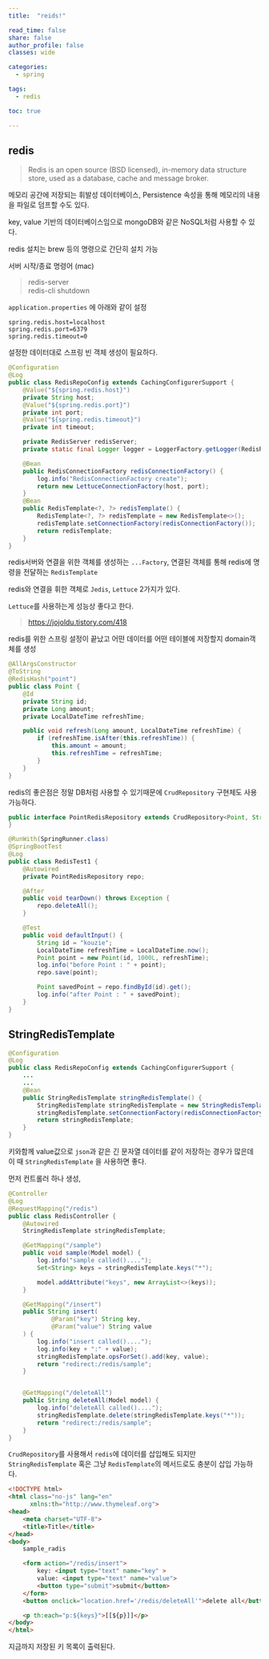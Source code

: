 ```yaml
---
title:  "reids!"

read_time: false
share: false
author_profile: false
classes: wide

categories:
  - spring

tags:
  - redis

toc: true

---
```


## redis

> Redis is an open source (BSD licensed), in-memory data structure store, used as a database, cache and message broker.

메모리 공간에 저장되는 휘발성 데이터베이스, Persistence 속성을 통해 메모리의 내용을 파일로 덤프할 수도 있다.  

key, value 기반의 데이터베이스임으로 mongoDB와 같은 NoSQL처럼 사용할 수 있다.

redis 설치는 brew 등의 명령으로 간단히 설치 가능

서버 시작/종료 명령어 (mac)  
> redis-server  
> redis-cli shutdown  

`application.properties` 에 아래와 같이 설정
```properties
spring.redis.host=localhost
spring.redis.port=6379
spring.redis.timeout=0
```

설정한 데이터대로 스프링 빈 객체 생성이 필요하다.  

```java
@Configuration
@Log
public class RedisRepoConfig extends CachingConfigurerSupport {
    @Value("${spring.redis.host}")
    private String host;
    @Value("${spring.redis.port}")
    private int port;
    @Value("${spring.redis.timeout}")
    private int timeout;

    private RedisServer redisServer;
    private static final Logger logger = LoggerFactory.getLogger(RedisRepoConfig.class);

    @Bean
    public RedisConnectionFactory redisConnectionFactory() {
        log.info("RedisConnectionFactory create");
        return new LettuceConnectionFactory(host, port);
    }
    @Bean
    public RedisTemplate<?, ?> redisTemplate() {
        RedisTemplate<?, ?> redisTemplate = new RedisTemplate<>();
        redisTemplate.setConnectionFactory(redisConnectionFactory());
        return redisTemplate;
    }
}
```

redis서버와 연결을 위한 객체를 생성하는 `...Factory`, 연결된 객체를 통해 redis에 명령을 전달하는 `RedisTemplate`  

redis와 연결을 휘한 객체로 `Jedis`, `Lettuce` 2가지가 있다.  

`Lettuce`를 사용하는게 성능상 좋다고 한다.  
> https://jojoldu.tistory.com/418

redis를 위한 스프링 설정이 끝났고 어떤 데이터를 어떤 테이블에 저장할지 domain객체를 생성


```java
@AllArgsConstructor
@ToString
@RedisHash("point")
public class Point {
    @Id
    private String id;
    private Long amount;
    private LocalDateTime refreshTime;

    public void refresh(Long amount, LocalDateTime refreshTime) {
        if (refreshTime.isAfter(this.refreshTime)) {
            this.amount = amount;
            this.refreshTime = refreshTime;
        }
    }
}
```

redis의 좋은점은 정말 DB처럼 사용할 수 있기때문에 `CrudRepository` 구현체도 사용 가능하다.


```java
public interface PointRedisRepository extends CrudRepository<Point, String> {
}

```

```java
@RunWith(SpringRunner.class)
@SpringBootTest
@Log
public class RedisTest1 {
    @Autowired
    private PointRedisRepository repo;

    @After
    public void tearDown() throws Exception {
        repo.deleteAll();
    }

    @Test
    public void defaultInput() {
        String id = "kouzie";
        LocalDateTime refreshTime = LocalDateTime.now();
        Point point = new Point(id, 1000L, refreshTime);
        log.info("before Point : " + point);
        repo.save(point);

        Point savedPoint = repo.findById(id).get();
        log.info("after Point : " + savedPoint);
    }
}
```

## StringRedisTemplate

```java
@Configuration
@Log
public class RedisRepoConfig extends CachingConfigurerSupport {
    ...
    ...
    @Bean
    public StringRedisTemplate stringRedisTemplate() {
        StringRedisTemplate stringRedisTemplate = new StringRedisTemplate();
        stringRedisTemplate.setConnectionFactory(redisConnectionFactory());
        return stringRedisTemplate;
    }
}
```
키와함께 value값으로 `json`과 같은 긴 문자열 데이터를 같이 저장하는 경우가 많은데  
이 때 `StringRedisTemplate` 을 사용하면 좋다.  

먼저 컨트롤러 하나 생성,

```java
@Controller
@Log
@RequestMapping("/redis")
public class RedisController {
    @Autowired
    StringRedisTemplate stringRedisTemplate;

    @GetMapping("/sample")
    public void sample(Model model) {
        log.info("sample called()....");
        Set<String> keys = stringRedisTemplate.keys("*");

        model.addAttribute("keys", new ArrayList<>(keys));
    }

    @GetMapping("/insert")
    public String insert(
            @Param("key") String key,
            @Param("value") String value
    ) {
        log.info("insert called()....");
        log.info(key + ":" + value);
        stringRedisTemplate.opsForSet().add(key, value);
        return "redirect:/redis/sample";
    }


    @GetMapping("/deleteAll")
    public String deleteAll(Model model) {
        log.info("deleteAll called()....");
        stringRedisTemplate.delete(stringRedisTemplate.keys("*"));
        return "redirect:/redis/sample";
    }
}
```

`CrudRepository`를 사용해서 `redis`에 데이터를 삽입해도 되지만 `StringRedisTemplate` 혹은 그냥 `RedisTemplate`의 메서드로도 충분이 삽입 가능하다.   

```html
<!DOCTYPE html>
<html class="no-js" lang="en"
      xmlns:th="http://www.thymeleaf.org">
<head>
    <meta charset="UTF-8">
    <title>Title</title>
</head>
<body>
    sample_radis

    <form action="/redis/insert">
        key: <input type="text" name="key" >
        value: <input type="text" name="value">
        <button type="submit">submit</button>
    </form>
    <button onclick="location.href='/redis/deleteAll'">delete all</button>

    <p th:each="p:${keys}">[[${p}]]</p>
</body>
</html>
```

지금까지 저장된 키 목록이 출력된다.  